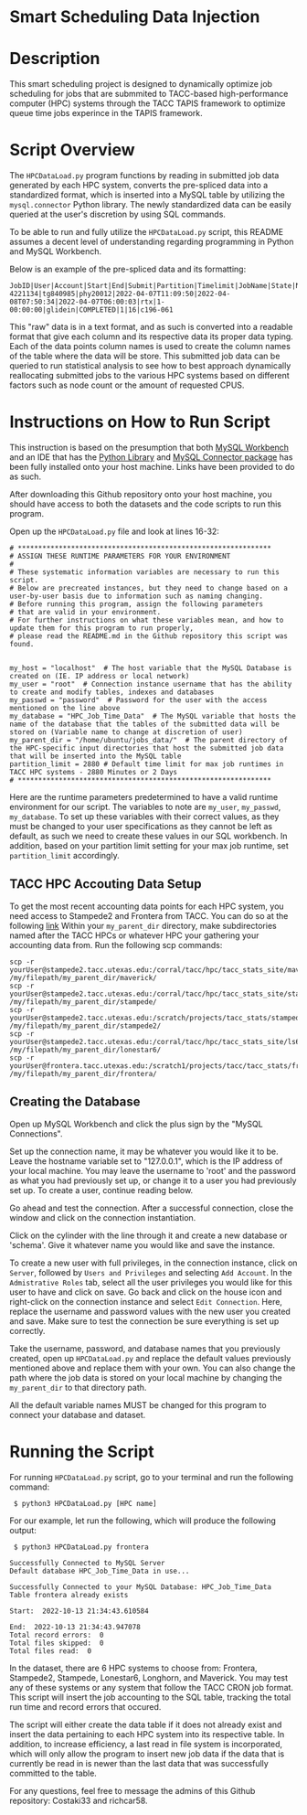 # Smart Scheduling Data Injection 

# Description 
This smart scheduling project is designed to dynamically optimize job scheduling for jobs that are submmited to TACC-based
high-performance computer (HPC) systems through the TACC TAPIS framework to optimize queue time jobs experince in the TAPIS framework. 


# Script Overview

The ```HPCDataLoad.py``` program functions by reading in submitted job data generated by each HPC system, converts the pre-spliced data into a standardized format, which is inserted into a MySQL table 
by utilizing the ```mysql.connector``` Python library. The newly standardized data can be easily queried at the user's discretion by using SQL commands. 

To be able to run and fully utilize the ```HPCDataLoad.py``` script, this README assumes a decent level of understanding regarding programming in Python and 
MySQL Workbench. 

Below is an example of the pre-spliced data and its formatting: 
```commandline
JobID|User|Account|Start|End|Submit|Partition|Timelimit|JobName|State|NNodes|ReqCPUS|NodeList
4221134|tg840985|phy20012|2022-04-07T11:09:50|2022-04-08T07:50:34|2022-04-07T06:00:03|rtx|1-00:00:00|glidein|COMPLETED|1|16|c196-061
```
This "raw" data is in a text format, and as such is converted into a readable format that give each column and its respective data its proper data typing. 
Each of the data points column names is used to create the column names of the table where the data will be store. This submitted job data can be queried
to run statistical analysis to see how to best approach dynamically reallocating submitted jobs to the various HPC systems based on different factors such as node count or
the amount of requested CPUS.

# Instructions on How to Run Script 

This instruction is based on the presumption that both [MySQL Workbench](https://dev.mysql.com/downloads/workbench/) and an IDE that has the [Python Library](https://www.python.org/downloads/) and [MySQL Connector package](https://dev.mysql.com/doc/connector-python/en/connector-python-installation-binary.html) has 
been fully installed onto your host machine. Links have been provided to do as such. 

After downloading this Github repository onto your host machine, you should have access to both the datasets and the code 
scripts to run this program. 

Open up the ```HPCDataLoad.py``` file and look at lines 16-32:
```
# **************************************************************
# ASSIGN THESE RUNTIME PARAMETERS FOR YOUR ENVIRONMENT
#
# These systematic information variables are necessary to run this script.
# Below are precreated instances, but they need to change based on a user-by-user basis due to information such as naming changing.
# Before running this program, assign the following parameters
# that are valid in your environment.
# For further instructions on what these variables mean, and how to update them for this program to run properly,
# please read the README.md in the Github repository this script was found.


my_host = "localhost"  # The host variable that the MySQL Database is created on (IE. IP address or local network)
my_user = "root"  # Connection instance username that has the ability to create and modify tables, indexes and databases
my_passwd = "password"  # Password for the user with the access mentioned on the line above
my_database = "HPC_Job_Time_Data"  # The MySQL variable that hosts the name of the database that the tables of the submitted data will be stored on (Variable name to change at discretion of user)
my_parent_dir = "/home/ubuntu/jobs_data/"  # The parent directory of the HPC-specific input directories that host the submitted job data that will be inserted into the MySQL table
partition_limit = 2880 # Default time limit for max job runtimes in TACC HPC systems - 2880 Minutes or 2 Days
# **************************************************************

```

Here are the runtime parameters predetermined to have a valid runtime environment for our script. 
The variables to note are ```my_user```, ```my_passwd```, ```my_database```. To set up these variables 
with their correct values, as they must be changed to your user specifications as they cannot be left as default, as such we need to create these values in our SQL workbench. 
In addition, based on your partition limit setting for your max job runtime, set ```partition_limit``` accordingly. 

## TACC HPC Accouting Data Setup
To get the most recent accounting data points for each HPC system, you need access to Stampede2 and Frontera from TACC. You can do so at the following [link](https://portal.tacc.utexas.edu/)
Within your ```my_parent_dir``` directory, make subdirectories named after the TACC HPCs or whatever HPC your gathering your accounting data from.
Run the following scp commands:

```commandline
scp -r yourUser@stampede2.tacc.utexas.edu:/corral/tacc/hpc/tacc_stats_site/maverick/accounting/* /my/filepath/my_parent_dir/maverick/
scp -r yourUser@stampede2.tacc.utexas.edu:/corral/tacc/hpc/tacc_stats_site/stampede/accounting/* /my/filepath/my_parent_dir/stampede/
scp -r yourUser@stampede2.tacc.utexas.edu:/scratch/projects/tacc_stats/stampede2/accounting/* /my/filepath/my_parent_dir/stampede2/
scp -r yourUser@stampede2.tacc.utexas.edu:/corral/tacc/hpc/tacc_stats_site/ls6/accounting/* /my/filepath/my_parent_dir/lonestar6/
scp -r yourUser@frontera.tacc.utexas.edu:/scratch1/projects/tacc/tacc_stats/frontera/accounting/* /my/filepath/my_parent_dir/frontera/
```

## Creating the Database
Open up MySQL Workbench and click the plus sign by the "MySQL Connections". 

Set up the connection name, it may be whatever you would like it to be. Leave the hostname
variable set to "127.0.0.1", which is the IP address of your local machine. You may leave the username to 'root' and the password
as what you had previously set up, or change it to a user you had previously set up. To create a user,
continue reading below.

Go ahead and test the connection. After a successful connection, close the window and click on the connection instantiation. 

Click on the cylinder with the line through it and create a new database or 'schema'. 
Give it whatever name you would like and save the instance. 

To create a new user with full privileges, in the connection instance, click on
```Server```, followed by ```Users and Privileges``` and selecting ```Add Account```.
In the ```Admistrative Roles``` tab, select all the user privileges you would like for this
user to have and click on save. Go back and click on the house icon and right-click on the
connection instance and select ```Edit Connection```. Here, replace the username and password values
with the new user you created and save. Make sure to test the connection be sure everything is set up correctly.

Take the username, password, and database names that you previously created, open up ```HPCDataLoad.py``` and replace 
the default values previously mentioned above and replace them with your own. You can also change the path where the job data is 
stored on your local machine by changing the ```my_parent_dir``` to that directory path.

All the default variable names MUST be changed for this program to connect your database and dataset.

# Running the Script 
For running ```HPCDataLoad.py``` script, go to your terminal and run the following command:
```commandline
 $ python3 HPCDataLoad.py [HPC name]
```
For our example, let run the following, which will produce the following output:
```commandline
 $ python3 HPCDataLoad.py frontera
 
Successfully Connected to MySQL Server
Default database HPC_Job_Time_Data in use...

Successfully Connected to your MySQL Database: HPC_Job_Time_Data
Table frontera already exists

Start:  2022-10-13 21:34:43.610584

End:  2022-10-13 21:34:43.947078
Total record errors:  0
Total files skipped:  0
Total files read:  0
```

In the dataset, there are 6 HPC systems to choose from: Frontera, Stampede2, Stampede, Lonestar6, Longhorn, and Maverick. 
You may test any of these systems or any system that follow the TACC CRON job format. This script will insert the job accounting 
to the SQL table, tracking the total run time and record errors that occured. 

The script will either create the data table if it does not already exist and insert the data pertaining to each HPC
system into its respective table. In addition, to increase efficiency, a last read in file system is incorporated, which will
only allow the program to insert new job data if the data that is currently be read in is newer than the last data that was successfully committed to the table.

For any questions, feel free to message the admins of this Github repository: Costaki33 and richcar58.  
